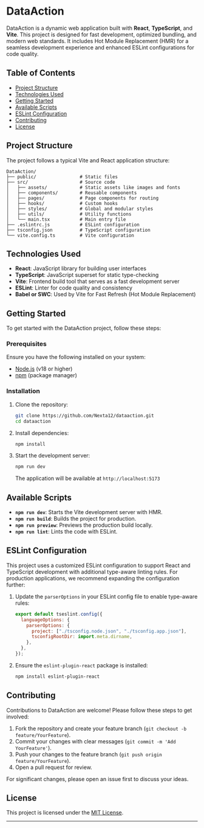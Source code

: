 # DataAction

DataAction is a dynamic web application built with **React**, **TypeScript**, and **Vite**. This project is designed for fast development, optimized bundling, and modern web standards. It includes Hot Module Replacement (HMR) for a seamless development experience and enhanced ESLint configurations for code quality.

## Table of Contents

- [Project Structure](#project-structure)
- [Technologies Used](#technologies-used)
- [Getting Started](#getting-started)
- [Available Scripts](#available-scripts)
- [ESLint Configuration](#eslint-configuration)
- [Contributing](#contributing)
- [License](#license)

## Project Structure

The project follows a typical Vite and React application structure:

```plaintext
DataAction/
├── public/                # Static files
├── src/                   # Source code
│   ├── assets/            # Static assets like images and fonts
│   ├── components/        # Reusable components
│   ├── pages/             # Page components for routing
│   ├── hooks/             # Custom hooks
│   ├── styles/            # Global and modular styles
│   ├── utils/             # Utility functions
│   └── main.tsx           # Main entry file
├── .eslintrc.js           # ESLint configuration
├── tsconfig.json          # TypeScript configuration
└── vite.config.ts         # Vite configuration
```

## Technologies Used

- **React**: JavaScript library for building user interfaces
- **TypeScript**: JavaScript superset for static type-checking
- **Vite**: Frontend build tool that serves as a fast development server
- **ESLint**: Linter for code quality and consistency
- **Babel or SWC**: Used by Vite for Fast Refresh (Hot Module Replacement)

## Getting Started

To get started with the DataAction project, follow these steps:

### Prerequisites

Ensure you have the following installed on your system:

- [Node.js](https://nodejs.org/) (v18 or higher)
- [npm](https://www.npmjs.com/) (package manager)

### Installation

1. Clone the repository:

   ```bash
   git clone https://github.com/Nexta12/dataaction.git
   cd dataaction
   ```

2. Install dependencies:

   ```bash
   npm install
   ```

3. Start the development server:

   ```bash
   npm run dev
   ```

   The application will be available at `http://localhost:5173`

## Available Scripts

- **`npm run dev`**: Starts the Vite development server with HMR.
- **`npm run build`**: Builds the project for production.
- **`npm run preview`**: Previews the production build locally.
- **`npm run lint`**: Lints the code with ESLint.

## ESLint Configuration

This project uses a customized ESLint configuration to support React and TypeScript development with additional type-aware linting rules. For production applications, we recommend expanding the configuration further:

1. Update the `parserOptions` in your ESLint config file to enable type-aware rules:

   ```js
   export default tseslint.config({
     languageOptions: {
       parserOptions: {
         project: ["./tsconfig.node.json", "./tsconfig.app.json"],
         tsconfigRootDir: import.meta.dirname,
       },
     },
   });
   ```

2. Ensure the `eslint-plugin-react` package is installed:

   ```bash
   npm install eslint-plugin-react
   ```

## Contributing

Contributions to DataAction are welcome! Please follow these steps to get involved:

1. Fork the repository and create your feature branch (`git checkout -b feature/YourFeature`).
2. Commit your changes with clear messages (`git commit -m 'Add YourFeature'`).
3. Push your changes to the feature branch (`git push origin feature/YourFeature`).
4. Open a pull request for review.

For significant changes, please open an issue first to discuss your ideas.

## License

This project is licensed under the [MIT License](LICENSE).

---
